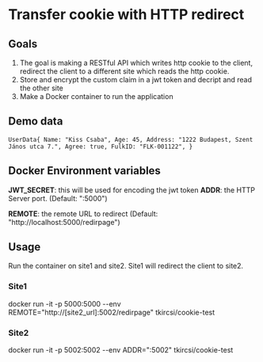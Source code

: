 # Transfer cookie with HTTP redirect

## Goals

1. The goal is making a RESTful API which writes http cookie to the client, redirect the client to a different site which reads the http cookie.
2. Store and encrypt the custom claim in a jwt token and decript and read the other site
3. Make a Docker container to run the application

## Demo data

`UserData{ Name: "Kiss Csaba", Age: 45, Address: "1222 Budapest, Szent János utca 7.", Agree: true, FulkID: "FLK-001122", }`

## Docker Environment variables

**JWT_SECRET**: this will be used for encoding the jwt token
**ADDR**: the HTTP Server port. (Default: ":5000")

**REMOTE**: the remote URL to redirect (Default: "http://localhost:5000/redirpage")

## Usage

Run the container on site1 and site2. Site1 will redirect the client to site2.

### Site1

docker run -it -p 5000:5000 --env REMOTE="http://[site2_url]:5002/redirpage" tkircsi/cookie-test

### Site2

docker run -it -p 5002:5002 --env ADDR=":5002" tkircsi/cookie-test
